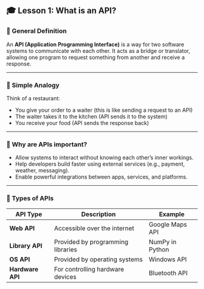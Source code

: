 ## 🎓 Lesson 1: What is an API?

### 🔹 General Definition

An **API (Application Programming Interface)** is a way for two software systems to communicate with each other.
It acts as a bridge or translator, allowing one program to request something from another and receive a response.

---

### 🔹 Simple Analogy

Think of a restaurant:

* You give your order to a waiter (this is like sending a request to an API)
* The waiter takes it to the kitchen (API sends it to the system)
* You receive your food (API sends the response back)

---

### 🔹 Why are APIs important?

* Allow systems to interact without knowing each other’s inner workings.
* Help developers build faster using external services (e.g., payment, weather, messaging).
* Enable powerful integrations between apps, services, and platforms.

---

### 🔹 Types of APIs

| API Type         | Description                       | Example         |
| ---------------- | --------------------------------- | --------------- |
| **Web API**      | Accessible over the internet      | Google Maps API |
| **Library API**  | Provided by programming libraries | NumPy in Python |
| **OS API**       | Provided by operating systems     | Windows API     |
| **Hardware API** | For controlling hardware devices  | Bluetooth API   |

